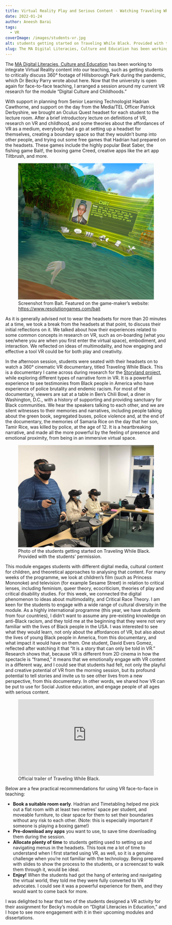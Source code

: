 ```yaml
---
title: Virtual Reality Play and Serious Content - Watching Traveling While Black in a Master’s Seminar Group
date: 2022-01-24
author: Aneesh Barai
tags:
  - VR
coverImage: /images/students-vr.jpg
alt: students getting started on Traveling While Black. Provided with the students’ permission
slug: The MA Digital Literacies, Culture and Education has been working to integrate Virtual Reality content into our teaching, such as getting students to critically discuss 360° footage of Hillsborough Park during the pandemic, which Dr Becky Parry wrote about here. Now that the university is open again for face-to-face teaching, I arranged a session around my current VR research for the module "Digital Culture and Childhoods."
---
```


The [MA Digital Literacies, Culture and Education](https://www.sheffield.ac.uk/postgraduate/taught/courses/2022/digital-literacies-culture-and-education-ma) has been working to integrate Virtual Reality content into our teaching, such as getting students to critically discuss 360° footage of Hillsborough Park during the pandemic, which Dr Becky Parry wrote about here. Now that the university is open again for face-to-face teaching, I arranged a session around my current VR research for the module “Digital Culture and Childhoods.”

With support in planning from Senior Learning Technologist Hadrian Cawthorne, and support on the day from the Media/TEL Officer Patrick Derbyshire, we brought an Oculus Quest headset for each student to the lecture room. After a brief introductory lecture on definitions of VR, research on VR and childhood, and some theories about the affordances of VR as a medium, everybody had a go at setting up a headset for themselves, creating a boundary space so that they wouldn’t bump into other people, and trying out some free games that Hadrian had prepared on the headsets. These games include the highly popular Beat Saber, the fishing game Bait!, the boxing game Creed, creative apps like the art app Tiltbrush, and more.

<figure>
<img src="/images/bait1.jpg" alt="Screenshot inside the game Bait" />
<figcaption>Screenshot from Bait. Featured on the game-maker’s website: <a href="https://www.resolutiongames.com/bait">https://www.resolutiongames.com/bait</a></figcaption>
</figure>

As it is generally advised not to wear the headsets for more than 20 minutes at a time, we took a break from the headsets at that point, to discuss their initial reflections on it. We talked about how their experiences related to some common concepts in research on VR, such as on-boarding (what you see/where you are when you first enter the virtual space), embodiment, and interaction. We reflected on ideas of multimodality, and how engaging and effective a tool VR could be for both play and creativity.

In the afternoon session, students were seated with their headsets on to watch a 360° cinematic VR documentary, titled Traveling While Black. This is a documentary I came across during research for the [Storyland project](https://xrstories.co.uk/project/storyland/), while exploring different types of narrative form in VR. It is a powerful experience to see testimonies from Black people in America who have experience of police brutality and endemic racism. For most of the documentary, viewers are sat at a table in Ben’s Chili Bowl, a diner in Washington, D.C., with a history of supporting and providing sanctuary for Black communities. We hear the speakers talking to each other, and we are silent witnesses to their memories and narratives, including people talking about the green book, segregated buses, police violence and, at the end of the documentary, the memories of Samaria Rice on the day that her son, Tamir Rice, was killed by police, at the age of 12. It is a heartbreaking narrative, and made all the more powerful by the feeling of presence and emotional proximity, from being in an immersive virtual space.

<figure>
<img src="/images/students-vr.jpg" alt="Photo of the students getting started on Traveling While Black. Provided with the students’ permission. "/>
<figcaption>Photo of the students getting started on Traveling While Black. Provided with the students’ permission. </figcaption>
</figure>

This module engages students with different digital media, cultural content for children, and theoretical approaches to analysing that content. For many weeks of the programme, we look at children’s film (such as Princess Mononoke) and television (for example Sesame Street) in relation to critical lenses, including feminism, queer theory, ecocriticism, theories of play and critical disability studies. For this week, we connected the digital phenomenon to ideas about multimodality, and Critical Race Theory. I am keen for the students to engage with a wide range of cultural diversity in the module. As a highly international programme (this year, we have students from four countries), I didn’t want to assume any pre-existing knowledge on anti-Black racism, and they told me at the beginning that they were not very familiar with the lives of Black people in the USA. I was interested to see what they would learn, not only about the affordances of VR, but also about the lives of young Black people in America, from this documentary, and what impact it would have on them. One student, David Evers Gomez, reflected after watching it that “It is a story that can only be told in VR.” Research shows that, because VR is different from 2D cinema in how the spectacle is “framed,” it means that we emotionally engage with VR content in a different way, and I could see that students had felt, not only the playful and creative potential of VR from the morning session, but its profound potential to tell stories and invite us to see other lives from a new perspective, from this documentary. In other words, we shared how VR can be put to use for Social Justice education, and engage people of all ages with serious content.

<figure>
<style>.embed-container { position: relative; padding-bottom: 56.25%; height: 0; overflow: hidden; max-width: 100%; } .embed-container iframe, .embed-container object, .embed-container embed { position: absolute; top: 0; left: 0; width: 100%; height: 100%; }</style><div class='embed-container'><iframe src='https://www.youtube.com/embed/xTktllM-fdU' frameborder='0' allowfullscreen></iframe></div>
<figcaption>Official trailer of Traveling While Black. </figcaption>
</figure>

Below are a few practical recommendations for using VR face-to-face in teaching:

- **Book a suitable room early**. Hadrian and Timetabling helped me pick out a flat room with at least two metres’ space per student, and moveable furniture, to clear space for them to set their boundaries without any risk to each other. (Note: this is especially important if someone is playing a boxing game!)
- **Pre-download any apps** you want to use, to save time downloading them during the session.
- **Allocate plenty of time** to students getting used to setting up and navigating menus in the headsets. This took me a lot of time to understand when I first started using VR, as well, so it is a genuine challenge when you’re not familiar with the technology. Being prepared with slides to show the process to the students, or a screencast to walk them through it, would be ideal.
- **Enjoy!** When the students had got the hang of entering and navigating the virtual world, they told me they were fully converted to VR advocates. I could see it was a powerful experience for them, and they would want to come back for more.

I was delighted to hear that two of the students designed a VR activity for their assignment for Becky’s module on “Digital Literacies in Education,” and I hope to see more engagement with it in their upcoming modules and dissertations.
